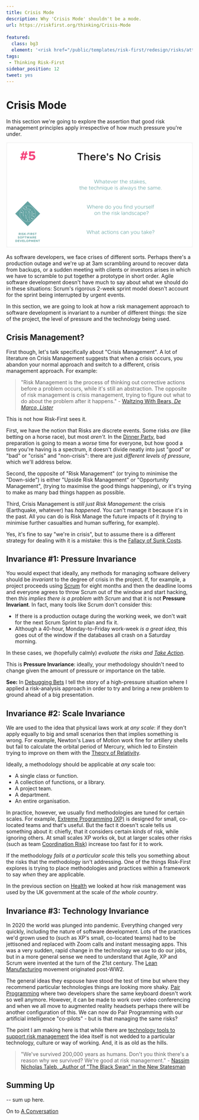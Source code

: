 ```yaml
---
title: Crisis Mode
description: Why 'Crisis Mode' shouldn't be a mode.
url: https://riskfirst.org/thinking/Crisis-Mode

featured: 
  class: bg3
  element: '<risk href="/public/templates/risk-first/redesign/risks/attendant_risk_v2.svg"><code>Panic</code><title>Crisis Mode</title></risk>'
tags:
 - Thinking Risk-First
sidebar_position: 12
tweet: yes
---
```


# Crisis Mode

In this section we're going to explore the assertion that good risk management principles apply irrespective of how much pressure you're under.   

![There's No Crisis](/img/generated/principles/crisis.png)

As software developers, we face crises of different sorts. Perhaps there's a production outage and we're up at 3am scrambling around to recover data from backups, or a sudden meeting with clients or investors arises in which we have to scramble to put together a prototype in short order.  Agile software development doesn't have much to say about what we should do in these situations:  Scrum's rigorous 2-week sprint model doesn't account for the sprint being interrupted by urgent events.

In this section, we are going to look at how a risk management approach to software development is invariant to a number of different things:  the size of the project, the level of pressure and the technology being used.  

## Crisis Management?

First though, let's talk specifically about "Crisis Management".  A lot of literature on Crisis Management suggests that when a crisis occurs, you abandon your normal approach and switch to a different, crisis management approach.  For example:

> "Risk Management is the process of thinking out corrective actions before a problem occurs, while it's still an abstraction.  The opposite of risk management is crisis management, trying to figure out what to do about the problem after it happens." - [Waltzing With Bears, _De Marco, Lister_](http://amzn.eu/d/i0IDFA2)

This is not how Risk-First sees it. 

First, we have the notion that Risks are discrete events.  Some risks _are_ (like betting on a horse race), but most _aren't._  In the [Dinner Party](A-Simple-Scenario.md), bad preparation is going to mean a _worse_ time for everyone, but how good a time you're having is a spectrum, it doesn't divide neatly into just "good" or "bad" or "crisis" and "non-crisis": there are just _different levels of pressure_, which we'll address below.

Second, the opposite of "Risk Management" (or trying to minimise the "Down-side") is either "Upside Risk Management" or "Opportunity Management", (trying to maximise the good things happening), or it's trying to make as many bad things happen as possible.  

Third, Crisis Management is _still just Risk Management_:  the crisis (Earthquake, whatever) has _happened_.  You can't manage it because it's in the past.   All you can do is Risk Manage the future impacts of it (trying to minimise further casualties and human suffering, for example).    

Yes, it's fine to say "we're in crisis", but to assume there is a different strategy for dealing with it is a mistake:  this is the [Fallacy of Sunk Costs](https://en.wikipedia.org/wiki/Escalation_of_commitment). 

## Invariance #1: Pressure Invariance

You would expect that ideally, any methods for managing software delivery should be _invariant_ to the degree of crisis in the project.  If, for example, a project proceeds using [Scrum](https://en.wikipedia.org/wiki/Scrum_(software_development)) for eight months and then the deadline looms and everyone agrees to throw Scrum out of the window and start hacking, then _this implies there is a problem with Scrum_ and that it is not **Pressure Invariant**.  In fact, many tools like Scrum don't consider this:

- If there is a production outage during the working week, we don't wait for the next Scrum Sprint to plan and fix it.
- Although a 40-hour, Monday-to-Friday work-week _is a great idea_, this goes out of the window if the databases all crash on a Saturday morning.

In these cases, we (hopefully calmly) _evaluate the risks and [Take Action](Glossary.md#take-action)_.  

This is **Pressure Invariance**:  ideally, your methodology shouldn't need to change given the amount of pressure or importance on the table.  

**See:** In [Debugging Bets](../bets/Debugging-Bets.md) I tell the story of a high-pressure situation where I applied a risk-analysis approach in order to try and bring a new problem to ground ahead of a big presentation.

## Invariance #2: Scale Invariance

We are used to the idea that physical laws work at _any scale_: if they don't apply equally to big and small scenarios then that implies something is wrong.  For example, Newton's Laws of Motion work fine for artillery shells but fail to calculate the orbital period of Mercury, which led to Einstein trying to improve on them with the [Theory of Relativity](https://en.wikipedia.org/wiki/Theory_of_relativity).  

Ideally, a methodology should be applicable at _any_ scale too: 
 
 - A single class or function.
 - A collection of functions, or a library.
 - A project team.
 - A department.
 - An entire organisation.

In practice, however, we usually find methodologies are tuned for certain scales.  For example, [Extreme Programming (XP)](https://en.wikipedia.org/wiki/Extreme_programming) is designed for small, co-located teams and that's useful.  But the fact it doesn't scale tells us something about it:  chiefly, that it considers certain _kinds_ of risk, while ignoring others.  At small scales XP works ok, but at larger scales other risks (such as team [Coordination Risk](../risks/Coordination-Risk.md)) increase too fast for it to work.

If the methodology _fails at a particular scale_ this tells you something about the risks that the methodology isn't addressing.    One of the things Risk-First explores is trying to place methodologies and practices within a framework to say _when_ they are applicable.

In the previous section on [Health](Health.md) we looked at how risk management was used by the UK government at the scale of _the whole country_. 

## Invariance #3: Technology Invariance

In 2020 the world was plunged into pandemic.  Everything changed very quickly, including the nature of software development.  Lots of the practices we'd grown used to (such as XP's small, co-located teams) had to be jettisoned and replaced with Zoom calls and instant messaging apps.   This was a very sudden, rapid change in the technology we use to do our jobs, but in a more general sense we need to understand that Agile, XP and Scrum were invented at the turn of the 21st century.  The [Lean Manufacturing](https://en.wikipedia.org/wiki/Lean_manufacturing) movement originated post-WW2.  

The general ideas they espouse have stood the test of time but where they recommend particular technologies things are looking more shaky.  [Pair Programming](../practices/Pair-Programming.md) where two developers share the same keyboard doesn't work so well anymore.   However, it can be made to work over video conferencing and when we all move to augmented reality headsets perhaps there will be another configuration of this.  We can now do Pair Programming with our artificial intelligence "co-pilots" - but is that managing the same risks?

The point I am making here is that while there are [technology tools to support risk management](Track-Risk.md) the idea itself is not wedded to a particular technology, culture or way of working.  And, it is as old as the hills.

> "We've survived 200,000 years as humans.  Don't you think there's a reason why we survived? We're good at risk management." - [Nassim Nicholas Taleb, _Author of "The Black Swan" in the New Statesman](https://www.newstatesman.com/encounter/2018/03/i-hope-goldman-sachs-bankruptcy-nassim-nicholas-taleb-skin-game)

## Summing Up

-- sum up here.

On to [A Conversation](A-Conversation.md)

